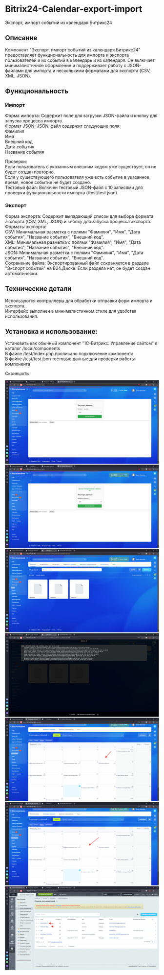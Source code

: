 # Bitrix24-Calendar-export-import
 Экспорт, импорт событий из календаря Битрикс24

## Описание   
Компонент "Экспорт, импорт событий из календаря Битрикс24" предоставляет функциональность для импорта и экспорта пользователей и их событий в календарь и из календаря. Он включает минималистичное оформление и поддерживает работу с JSON-файлами для импорта и несколькими форматами для экспорта (CSV, XML, JSON).  

## Функциональность    

### Импорт    
Форма импорта: Содержит поле для загрузки JSON-файла и кнопку для запуска процесса импорта.    
Формат JSON: JSON-файл содержит следующие поля:   
Фамилия   
Имя   
Внешний код   
Дата события   
Название события   

Проверки:  
Если пользователь с указанным внешним кодом уже существует, он не будет создан повторно.    
Если у существующего пользователя уже есть событие в указанное время, новое событие не будет создано.    
Тестовый файл: Включен тестовый JSON-файл с 10 записями для проверки функциональности импорта (/test/test.json).        

### Экспорт     
Форма экспорта: Содержит выпадающий список для выбора формата экспорта (CSV, XML, JSON) и кнопку для запуска процесса экспорта.    
Форматы экспорта:   
CSV: Минимальная разметка с полями "Фамилия", "Имя", "Дата события", "Название события", "Внешний код".    
XML: Минимальная разметка с полями "Фамилия", "Имя", "Дата события", "Название события", "Внешний код".   
JSON: Минимальная разметка с полями "Фамилия", "Имя", "Дата события", "Название события", "Внешний код".    
Сохранение файла: Экспортированный файл сохраняется в разделе "Экспорт событий" на Б24.Диске. Если раздела нет, он будет создан автоматически.    

## Технические детали    
Используются контроллеры для обработки отправки форм импорта и экспорта.    
Интерфейс выполнен в минималистичном стиле для удобства использования.    
  
## Установка и использование:        
Установить как обычный компонент "1C-Битрикс: Управление сайтом" в каталог /local/components    
В файле /test/index.php прописано подключение компонента        
В файле /test/test.json тестовые данные для проверки работы компонента     

Скриншоты     

![alt text](screenshots/01.png "Форма обратной связи 01")    
![alt text](screenshots/02.png "Форма обратной связи 02")   
![alt text](screenshots/03.png "Форма обратной связи 03")   
![alt text](screenshots/04.png "Форма обратной связи 04")   
![alt text](screenshots/05.png "Форма обратной связи 05")   
![alt text](screenshots/06.png "Форма обратной связи 06")   
![alt text](screenshots/07.png "Форма обратной связи 07")   
